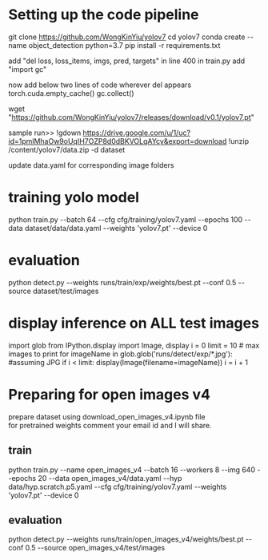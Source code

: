 # Setting up the code pipeline
git clone https://github.com/WongKinYiu/yolov7
cd yolov7
conda create --name object_detection python=3.7
pip install -r requirements.txt


add "del loss, loss_items, imgs, pred, targets" in line 400 in train.py
add "import gc"

now add below two lines of code wherever del appears
torch.cuda.empty_cache()
gc.collect()

wget "https://github.com/WongKinYiu/yolov7/releases/download/v0.1/yolov7.pt"

sample run>>
!gdown https://drive.google.com/u/1/uc?id=1pmlMhaOw9oUqIH7OZP8d0dBKVOLqAYcy&export=download
!unzip /content/yolov7/data.zip -d dataset

update data.yaml for corresponding image folders

# training yolo model
python train.py --batch 64 --cfg cfg/training/yolov7.yaml --epochs 100 --data dataset/data/data.yaml --weights 'yolov7.pt' --device 0

# evaluation
python detect.py --weights runs/train/exp/weights/best.pt --conf 0.5 --source dataset/test/images

# display inference on ALL test images
import glob
from IPython.display import Image, display
i = 0
limit = 10 # max images to print
for imageName in glob.glob('runs/detect/exp/*.jpg'): #assuming JPG
    if i < limit:
      display(Image(filename=imageName))
    i = i + 1

# Preparing for open images v4
prepare dataset using download_open_images_v4.ipynb file<br>
for pretrained weights comment your email id and I will share.

## train
python train.py --name open_images_v4 --batch 16 --workers 8 --img 640 --epochs 20 --data open_images_v4/data.yaml --hyp data/hyp.scratch.p5.yaml --cfg cfg/training/yolov7.yaml  --weights 'yolov7.pt' --device 0

## evaluation
python detect.py --weights runs/train/open_images_v4/weights/best.pt --conf 0.5 --source open_images_v4/test/images


